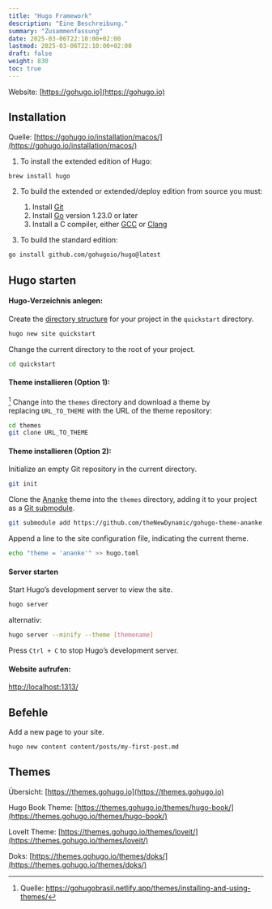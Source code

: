 ```yaml
---
title: "Hugo Framework"
description: "Eine Beschreibung."
summary: "Zusammenfassung"
date: 2025-03-06T22:10:00+02:00
lastmod: 2025-03-06T22:10:00+02:00
draft: false
weight: 830
toc: true
---
```


Website:
[https://gohugo.io](https://gohugo.io)

## Installation

Quelle:
[https://gohugo.io/installation/macos/](https://gohugo.io/installation/macos/)


1) To install the extended edition of Hugo:
```sh
brew install hugo
```

2) To build the extended or extended/deploy edition from source you must:
	1. Install [Git](https://git-scm.com/)
	2. Install [Go](https://go.dev/) version 1.23.0 or later
	3. Install a C compiler, either [GCC](https://gcc.gnu.org/) or [Clang](https://clang.llvm.org/)

3) To build the standard edition:
```sh
go install github.com/gohugoio/hugo@latest
```


## Hugo starten

#### Hugo-Verzeichnis anlegen:

Create the [directory structure](https://gohugo.io/getting-started/directory-structure/) for your project in the `quickstart` directory.
```sh
hugo new site quickstart
```

Change the current directory to the root of your project.
```sh
cd quickstart
```

#### Theme installieren (Option 1):

[^1] Change into the `themes` directory and download a theme by replacing `URL_TO_THEME` with the URL of the theme repository:
```sh
cd themes
git clone URL_TO_THEME
```


#### Theme installieren (Option 2):

Initialize an empty Git repository in the current directory.
```sh
git init
```

Clone the [Ananke](https://github.com/theNewDynamic/gohugo-theme-ananke) theme into the `themes` directory, adding it to your project as a [Git submodule](https://git-scm.com/book/en/v2/Git-Tools-Submodules).
```sh
git submodule add https://github.com/theNewDynamic/gohugo-theme-ananke.git themes/ananke
```

Append a line to the site configuration file, indicating the current theme.
```sh
echo "theme = 'ananke'" >> hugo.toml
```


#### Server starten
Start Hugo’s development server to view the site.
```sh
hugo server
```

alternativ:
```sh
hugo server --minify --theme [themename]
```

Press `Ctrl + C` to stop Hugo’s development server.


#### Website aufrufen:
[http://localhost:1313/](http://localhost:1313/)



## Befehle

Add a new page to your site.
```sh
hugo new content content/posts/my-first-post.md
```


## Themes

Übersicht:
[https://themes.gohugo.io](https://themes.gohugo.io)

Hugo Book Theme:
[https://themes.gohugo.io/themes/hugo-book/](https://themes.gohugo.io/themes/hugo-book/)

LoveIt Theme:
[https://themes.gohugo.io/themes/loveit/](https://themes.gohugo.io/themes/loveit/)

Doks:
[https://themes.gohugo.io/themes/doks/](https://themes.gohugo.io/themes/doks/)

[^1]: Quelle:
	https://gohugobrasil.netlify.app/themes/installing-and-using-themes/
